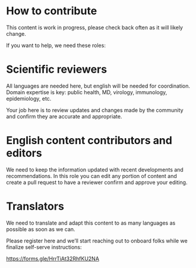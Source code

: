 # How to contribute
This content is work in progress, please check back often as it will likely change. 

If you want to help, we need these roles:

# Scientific reviewers
All languages are needed here, but english will be needed for coordination. Domain expertise is key: public health, MD, virology, immunology, epidemiology, etc. 

Your job here is to review updates and changes made by the community and confirm they are accurate and appropriate. 

# English content contributors and editors
We need to keep the information updated with recent developments and recommendations. In this role you can edit any portion of content and create a pull request to have a reviewer confirm and approve your editing. 

# Translators
We need to translate and adapt this content to as many languages as possible as soon as we can. 

Please register here and we’ll start reaching out to onboard folks while we finalize self-serve instructions:

https://forms.gle/HrrTiAt32RhfKU2NA
